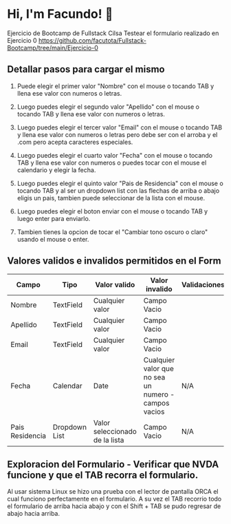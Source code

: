 
# Hi, I'm Facundo! 👋
Ejercicio de Bootcamp de Fullstack Cilsa
Testear el formulario realizado en Ejercicio 0
https://github.com/facutota/Fullstack-Bootcamp/tree/main/Ejercicio-0


## Detallar pasos para cargar el mismo

1. Puede elegir el primer valor "Nombre" con el mouse o tocando TAB y llena ese valor con numeros o letras.
  
2. Luego puedes elegir el segundo valor "Apellido" con el mouse o tocando TAB y llena ese valor con numeros o letras.
   
3. Luego puedes elegir el tercer valor "Email" con el mouse o tocando TAB y llena ese valor con numeros o letras pero debe ser con el arroba y el .com pero acepta caracteres especiales.

4. Luego puedes elegir el cuarto valor "Fecha" con el mouse o tocando TAB y llena ese valor con numeros o puedes tocar con el mouse el calendario y elegir la fecha.

5. Luego puedes elegir el quinto valor "Pais de Residencia" con el mouse o tocando TAB y al ser un dropdown list con las flechas de arriba o abajo eligis un pais, tambien puede seleccionar de la lista con el mouse.

6. Luego puedes elegir el boton enviar con el mouse o tocando TAB y luego enter para enviarlo.

7. Tambien tienes la opcion de tocar el "Cambiar tono oscuro o claro" usando el mouse o enter.
## Valores validos e invalidos permitidos en el Form
|   Campo |   Tipo    | Valor valido  | Valor invalido | Validaciones |
|---------|-----------|---------------|----------------|--------------|          
| Nombre  | TextField |Cualquier valor|Campo Vacio     |              |
| Apellido| TextField |Cualquier valor|Campo Vacio     |              |
| Email   | TextField |Cualquier valor|Campo Vacio     |              |
| Fecha   | Calendar  |Date           |Cualquier valor que no sea un numero - campos vacios|N/A|
| Pais Residencia|Dropdown List|Valor seleccionado de la lista|Campo Vacio|N/A|

## Exploracion del Formulario - Verificar que NVDA funcione y que el TAB recorra el formulario.

Al usar sistema Linux se hizo una prueba con el lector de pantalla ORCA el cual funciono perfectamente en el formulario. A su vez el TAB recorrio todo el formulario de arriba hacia abajo y con el Shift + TAB se pudo regresar de abajo hacia arriba.
